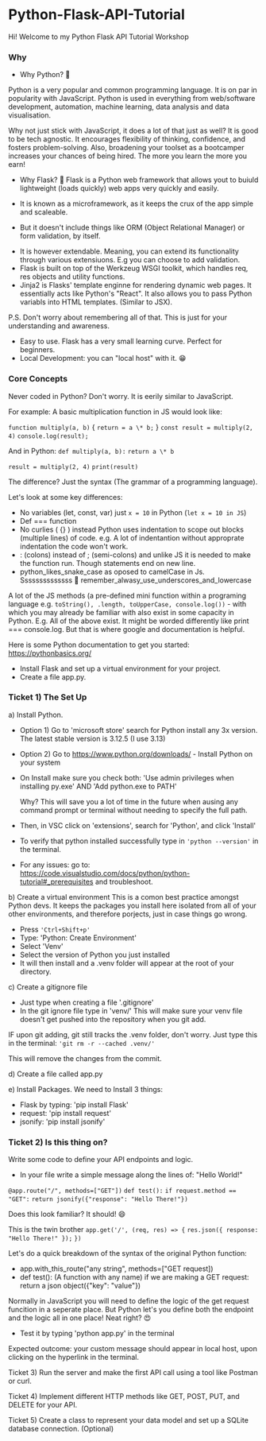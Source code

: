 # Python-Flask-API-Tutorial

Hi! Welcome to my Python Flask API Tutorial Workshop

### Why

- Why Python? 🐍

Python is a very popular and common programming language. It is on par in popularity with JavaScript.
Python is used in everything from web/software development, automation, machine learning, data analysis and data visualisation.

Why not just stick with JavaScript, it does a lot of that just as well?
It is good to be tech agnostic. It encourages flexibility of thinking, confidence, and fosters problem-solving.
Also, broadening your toolset as a bootcamper increases your chances of being hired. The more you learn the more you earn!

- Why Flask? 🧪
  Flask is a Python web framework that allows yout to buiuld lightweight (loads quickly) web apps very quickly and easily.

* It is known as a microframework, as it keeps the crux of the app simple and scaleable.

- But it doesn't include things like ORM (Object Relational Manager) or form validation, by itself.

* It is however extendable. Meaning, you can extend its functionality through various extensiuons. E.g you can choose to add validation.
* Flask is built on top of the Werkzeug WSGI toolkit, which handles req, res objects and utility functions.
* Jinja2 is Flasks' template enginne for rendering dynamic web pages. It essentially acts like Python's "React". It also allows you to pass Python variabls into HTML templates. (Similar to JSX).

P.S. Don't worry about remembering all of that. This is just for your understanding and awareness.

- Easy to use. Flask has a very small learning curve. Perfect for beginners.
- Local Development: you can "local host" with it. 😁

### Core Concepts ###

Never coded in Python? Don't worry. It is eerily similar to JavaScript.

For example:
A basic multiplication function in JS would look like:

``function multiply(a, b)`` {
``return = a \* b;``
}
``const result = multiply(2, 4)``
``console.log(result);``

And in Python:
``def multiply(a, b):``
``return a \* b``

``result = multiply(2, 4)``
``print(result)``

The difference? Just the syntax (The grammar of a programming language).

Let's look at some key differences:

- No variables (let, const, var)
  just ``x = 10`` in Python (``let x = 10 in JS``)
- Def === function
- No curlies ( {} )
  instead Python uses indentation to scope out blocks (multiple lines) of code.
  e.g.
  A lot of indentantion
  without approprate indentation
  the code
  won't work.
- : (colons) instead of ; (semi-colons)
  and unlike JS it is needed to make the function run. Though statements end on new line.
- python_likes_snake_case as oposed to camelCase in Js.
  Ssssssssssssss 🐍
  remember_alwasy_use_underscores_and_lowercase

A lot of the JS methods (a pre-defined mini function within a programing language e.g. ``toString(), .length, toUpperCase, console.log())`` - with which you may already be familiar with also exist in some capacity in Python.
E.g. All of the above exist. It might be worded differently like print === console.log.
But that is where google and documentation is helpful.

Here is some Python documentation to get you started:
https://pythonbasics.org/

- Install Flask and set up a virtual environment for your project.
- Create a file app.py.

### Ticket 1) The Set Up

a) Install Python.

- Option 1) Go to 'microsoft store' search for Python install any 3x version. The latest stable version is 3.12.5 (I use 3.13)
- Option 2) Go to https://www.python.org/downloads/ - Install Python on your system
- On Install make sure you check both:
  'Use admin privileges when installing py.exe' AND
  'Add python.exe to PATH'

  Why?
  This will save you a lot of time in the future when ausing any command prompt or terminal without needing to specify the full path.

- Then, in VSC click on 'extensions', search for 'Python', and click 'Install'

- To verify that python installed successfully type in `'python --version'` in the terminal.

- For any issues: go to: https://code.visualstudio.com/docs/python/python-tutorial#_prerequisites and troubleshoot.

b) Create a virtual environment
This is a comon best practice amongst Python devs. It keeps the packages you install here isolated from all of your other environments, and therefore porjects, just in case things go wrong.

- Press `'Ctrl+Shift+p'`
- Type: 'Python: Create Environment'
- Select 'Venv'
- Select the version of Python you just installed
- It will then install and a .venv folder will appear at the root of your directory.

c) Create a gitignore file

- Just type when creating a file '.gitignore'
- In the git ignore file type in 'venv/'
  This will make sure your venv file doesn't get pushed into the repository when you git add.

IF upon git adding, git still tracks the .venv folder, don't worry. Just type this in the terminal:
`'git rm -r --cached .venv/'`

This will remove the changes from the commit.

d) Create a file called app.py

e) Install Packages.
We need to Install 3 things:

- Flask by typing: 'pip install Flask'
- request: 'pip install request'
- jsonify: 'pip install jsonify'

### Ticket 2) Is this thing on?
Write some code to define your API endpoints and logic. 

- In your file write a simple message along the lines of:
  "Hello World!"

`@app.route("/", methods=["GET"])`
`def test():`
    `if request.method == "GET":`
        `return jsonify({"response": "Hello There!"})`

Does this look familiar? 
It should! 😄

This is the twin brother
`app.get('/', (req, res) => {`
    `res.json({ response: "Hello There!" });`
`})`

Let's do a quick breakdown of the syntax of the original Python function:
  - app.with_this_route("any string", methods=["GET request])
  - def test(): (A function with any name)
      if we are making a GET request:
        return a json object({"key": "value"})

Normally in JavaScript you will need to define the logic of the get request funcition in a seperate place. 
But Python let's you define both the endpoint and the logic all in one place! Neat right? 😍
        
- Test it by typing 'python app.py' in the terminal

Expected outcome: your custom message should appear in local host, upon clicking on the hyperlink in the terminal. 


Ticket 3) Run the server and make the first API call using a tool like Postman or curl. 

Ticket 4) Implement different HTTP methods like GET, POST, PUT, and DELETE for your API.

Ticket 5) Create a class to represent your data model and set up a SQLite database connection. (Optional) 

